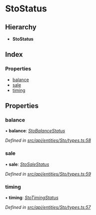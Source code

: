 # StoStatus

## Hierarchy

* **StoStatus**

## Index

### Properties

* [balance](stostatus.md#balance)
* [sale](stostatus.md#sale)
* [timing](stostatus.md#timing)

## Properties

### balance

• **balance**: [_StoBalanceStatus_](../enums/stobalancestatus.md)

_Defined in_ [_src/api/entities/Sto/types.ts:58_](https://github.com/PolymathNetwork/polymesh-sdk/blob/23062de4/src/api/entities/Sto/types.ts#L58)

### sale

• **sale**: [_StoSaleStatus_](../enums/stosalestatus.md)

_Defined in_ [_src/api/entities/Sto/types.ts:59_](https://github.com/PolymathNetwork/polymesh-sdk/blob/23062de4/src/api/entities/Sto/types.ts#L59)

### timing

• **timing**: [_StoTimingStatus_](../enums/stotimingstatus.md)

_Defined in_ [_src/api/entities/Sto/types.ts:57_](https://github.com/PolymathNetwork/polymesh-sdk/blob/23062de4/src/api/entities/Sto/types.ts#L57)

